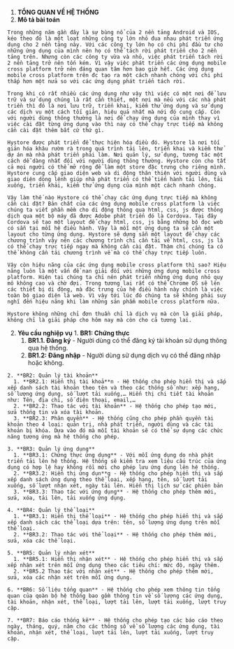 1. **TỔNG QUAN VỀ HỆ THỐNG**
  1. **Mô tả bài toán**

    Trong những năm gần đây là sự bùng nổ của 2 nền tảng Android và IOS, kéo theo đó là một loạt những công ty lớn nhỏ đua nhau phát triển ứng dụng cho 2 nền tảng này. Với các công ty lớn họ có chi phí đầu tư cho những ứng dụng của mình nên họ có thể tách rời phát triển cho 2 nền tảng trên. Nhưng còn các công ty vừa và nhỏ, việc phát triển tách rời 2 nền tảng trở nên tốn kém. Vì vậy việc phát triển các ứng dụng mobile cross platform trở nên đáng quan tâm hơn bao giờ hết. Các ứng dụng mobile cross platform trên đc tạo ra một cách nhanh chóng với chi phí thấp hơn một nửa so với các ứng dụng phát triển tách rời.

    Trong khi có rất nhiều các ứng dụng như vậy thì việc có một nơi để lưu trữ và sử dụng chúng là rất cần thiết, một nơi mà nếu với các nhà phát triền thì đó là nơi lưu trữ, triển khai, kiểm thử ứng dụng và sử dụng các dịch vụ một cách tối giản, hiệu quả nhất mà nới đó cung cấp. Còn với người dùng thông thường là nơi để chạy ứng dụng của mình thay vì việc cài đặt từng ứng dụng vào thì nay có thể chạy trực tiếp mà không cần cài đặt thêm bất cứ thứ gì.

    Hystore được phát triển để thực hiện hóa điều đó. Hystore là nơi tối giản hóa khâu rườm rà trong quá trình tải lên, triển khai và kiểm thử dự án mà nhà phát triển phải làm. Nơi quản lý, sử dụng, tương tác một cách dễ dàng nhất đối với người dùng thông thường. Hystore còn cho tất cả mọi người có thể mở rộng để làm một store đặc trưng cho riêng mình. Hystore cung cấp giao diện web và di động thân thiện với người dùng và giao diện dòng lệnh giúp nhà phát triển có thể tiến hành tải lên, tải xuống, triển khải, kiểm thử ứng dụng của mình một cách nhanh chóng.

    Vậy làm thế nào Hystore có thể chạy các ứng dụng trực tiếp mà không cần cài đặt? Bản chất của các ứng dụng mobile cross platform là việc chúng ta viết phần mềm cho di động thông qua html, css, js được thông dịch qua một bộ máy đã được Adobe phát triển đó là Cordova. Tại đây Cordova sẽ tạo một layout để chạy html, css, js bằng những bộ đọc web có sẵn tại mỗi hệ điều hành. Vậy là mỗi một ứng dụng ta sẽ cần một layout cho từng ứng dụng. Hystore sẽ dựng sẵn một layout để chạy các chương trình vậy nên các chương trình chỉ cần tải về html, css, js là có thể chạy trực tiếp ngay mà không cần cài đặt. Thậm chí chúng ta có thể không cần tải chương trình về mà có thể chạy trực tiếp luôn.

    Vậy còn hiệu năng của các ứng dụng mobile cross platform thì sao? Hiệu năng luôn là một vấn đề nan giải đối với những ứng dụng mobile cross platform. Hiện tại chúng ta chỉ nên phát triển những ứng dụng nhỏ quy mô không cao và chờ đợi. Trong tương lai rất có thể Chrome OS sẽ lên các thiết bị di động, mà đặc trưng của hệ điều hành này chính là việc toàn bộ giao diện là web. Vì vậy tới lúc đó chúng ta sẽ không phải suy nghĩ đến hiệu năng khi làm những sản phẩm mobile cross platform nữa.

    Hystore không những chỉ đơn thuần chỉ là dịch vụ mà còn là giải pháp, không chỉ là giải pháp cho hôm nay mà còn cho cả tương lai.

  2. **Yêu cầu nghiệp vụ**
    1. **BR1: Chứng thực**
      1. **BR1.1. Đăng ký** - Người dùng có thể đăng ký tài khoản sử dụng thông qua hệ thống.
      2. **BR1.2: Đăng nhập** - Người dùng sử dụng dịch vụ có thể đăng nhập hoặc không.

    2. **BR2: Quản lý tài khoản**
      1. **BR2.1: Hiển thị tài khoả**n - Hệ thống cho phép hiển thị và sắp xếp danh sách tài khoản theo tên và theo các thống số như: xếp hạng, số lượng ứng dụng, số lượt tải xuống,… Hiển thị chi tiết tài khoản như: Tên, địa chỉ, số điện thoại, email,…
      2. **BR2.2: Thao tác với tài khoản** - Hệ thống cho phép tạo mới, sửa thống tin và xóa tài khoản.
      3. **BR2.3: Phân quyền** - Hệ thống cũng cho phép phần quyền tài khoản theo 4 loại: quản trị, nhà phát triển, người dùng và các tài khoản bị khóa. Dựa vào đó mà mỗi tài khoản sẽ có thể sự dụng các chức năng tương ứng mà hệ thống cho phép.

    3. **BR3: Quản lý ứng dụng**
      1. **BR3.1: Chứng thực ứng dụng** - Với mỗi ứng dụng do nhà phát triển tải lên hệ thống. Hệ thống sẽ kiểm tra xem liệu cấu trúc của ứng dụng có hợp lệ hay không rồi mới cho phép lưu ứng dụng lên hệ thống.
      2. **BR3.2: Hiển thị ứng dụn**g - Hệ thống cho phép hiển thị và sắp xếp danh sách ứng dụng theo thể loại, xếp hạng, tên, số lượt tải xuống, số lượt nhận xét, ngày tải lên. Hiển thị lịch sử các phiên bản
      3. **BR3.3: Thao tác với ứng dụng** - Hệ thống cho phép thêm mới, sửa, xóa, tải lên, tải xuống ứng dụng.

    4. **BR4: Quản lý thể loại**
      1. **BR3.1: Hiển thị thể loại** - Hệ thống cho phép hiển thị và sắp xếp danh sách các thể loại dựa trên: tên, số lượng ứng dụng trên mỗi thể loại.
      2. **BR3.2: Thao tác với thể loại** - Hệ thống cho phép thêm mới, sửa, xóa các thể loại.

    5. **BR5: Quản lý nhận xét**
      1. **BR5.1: Hiển thị nhận xét** - Hệ thống cho phép hiển thị và sắp xếp nhận xét trên mỗi ứng dụng theo các tiêu chí: mức độ, ngày thêm.
      2. **BR5.2 Thao tác với nhận xét** - Hệ thống cho phép thêm mới, sửa, xóa các nhận xét trên mỗi ứng dụng.

    6. **BR6: Số liệu tổng quan** - Hệ thống cho phép xem thông tin tổng quan của qoàn bộ hệ thống bao gồm thông tin về số lượng các ứng dụng, tài khoản, nhận xét, thể loại, lượt tải lên, lượt tải xuống, lượt truy cập.

    7. **BR7: Báo cáo thống kê** - Hệ thống cho phép tạo các báo cáo theo ngày, tháng, quý, năm cho các thông số về số lượng các ứng dụng, tài khoản, nhận xét, thể loại, lượt tải lên, lượt tải xuống, lượt truy cập.
